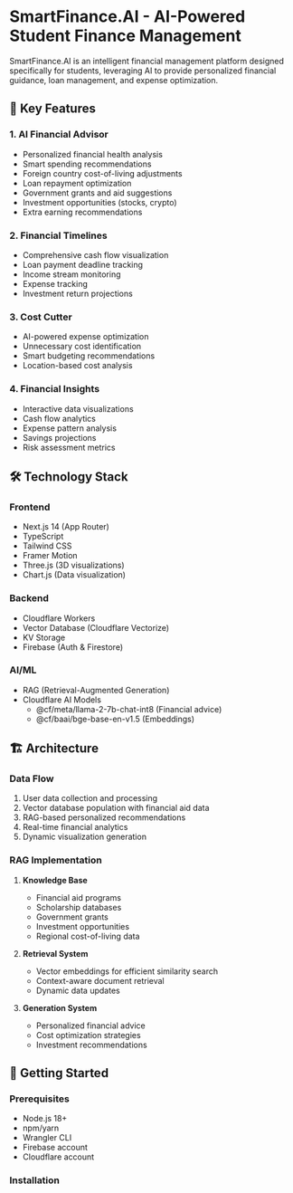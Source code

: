 # SmartFinance.AI - AI-Powered Student Finance Management

SmartFinance.AI is an intelligent financial management platform designed specifically for students, leveraging AI to provide personalized financial guidance, loan management, and expense optimization.

## 🌟 Key Features

### 1. AI Financial Advisor
- Personalized financial health analysis
- Smart spending recommendations
- Foreign country cost-of-living adjustments
- Loan repayment optimization
- Government grants and aid suggestions
- Investment opportunities (stocks, crypto)
- Extra earning recommendations

### 2. Financial Timelines
- Comprehensive cash flow visualization
- Loan payment deadline tracking
- Income stream monitoring
- Expense tracking
- Investment return projections

### 3. Cost Cutter
- AI-powered expense optimization
- Unnecessary cost identification
- Smart budgeting recommendations
- Location-based cost analysis

### 4. Financial Insights
- Interactive data visualizations
- Cash flow analytics
- Expense pattern analysis
- Savings projections
- Risk assessment metrics

## 🛠️ Technology Stack

### Frontend
- Next.js 14 (App Router)
- TypeScript
- Tailwind CSS
- Framer Motion
- Three.js (3D visualizations)
- Chart.js (Data visualization)

### Backend
- Cloudflare Workers
- Vector Database (Cloudflare Vectorize)
- KV Storage
- Firebase (Auth & Firestore)

### AI/ML
- RAG (Retrieval-Augmented Generation)
- Cloudflare AI Models
  - @cf/meta/llama-2-7b-chat-int8 (Financial advice)
  - @cf/baai/bge-base-en-v1.5 (Embeddings)

## 🏗️ Architecture

### Data Flow
1. User data collection and processing
2. Vector database population with financial aid data
3. RAG-based personalized recommendations
4. Real-time financial analytics
5. Dynamic visualization generation

### RAG Implementation
1. **Knowledge Base**
   - Financial aid programs
   - Scholarship databases
   - Government grants
   - Investment opportunities
   - Regional cost-of-living data

2. **Retrieval System**
   - Vector embeddings for efficient similarity search
   - Context-aware document retrieval
   - Dynamic data updates

3. **Generation System**
   - Personalized financial advice
   - Cost optimization strategies
   - Investment recommendations

## 🚀 Getting Started

### Prerequisites
- Node.js 18+
- npm/yarn
- Wrangler CLI
- Firebase account
- Cloudflare account

### Installation
